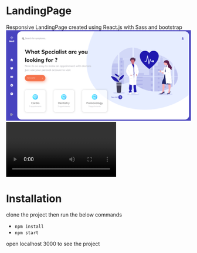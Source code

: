 # LandingPage
Responsive LandingPage  created using React.js with Sass and bootstrap
![Landing Page](/landingPage1.png)
![Mobile_Responsive](/screenshotvideo.webm)
# Installation
clone the project then run the below commands

* `npm install`
* `npm start`

open localhost 3000 to see the project
